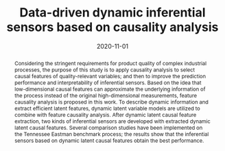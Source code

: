 ---
title: "Data-driven dynamic inferential sensors based on causality analysis"
tags: []
authors: ['Liang Cao', 'Feng Yu', 'Fan Yang', 'Yankai Cao', 'R Bhushan Gopaluni']
publication_types: []
publication: "*Control Engineering Practice 104,104626*"
abstract: "Considering the stringent requirements for product quality of complex industrial processes, the purpose of this study is to apply causality analysis to select causal features of quality-relevant variables; and then to improve the prediction performance and interpretability of inferential sensors. Based on the idea that low-dimensional causal features can approximate the underlying information of the process instead of the original high-dimensional measurements, feature causality analysis is proposed in this work. To describe dynamic information and extract efficient latent features, dynamic latent variable models are utilized to combine with feature causality analysis. After dynamic latent causal feature extraction, two kinds of inferential sensors are developed with extracted dynamic latent causal features. Several comparison studies have been implemented on the Tennessee Eastman benchmark process; the results show that the inferential sensors based on dynamic latent causal features obtain the best performance."
date: "2020-11-01"
publishDate: "2020-11-01"
url_pdf: "https://scholar.google.ca/citations?view_op=view_citation&hl=zh-CN&user=M-s3mjAAAAAJ&pagesize=80&citation_for_view=M-s3mjAAAAAJ:ULOm3_A8WrAC"
featured: false
projects: []
slides: ""
---
